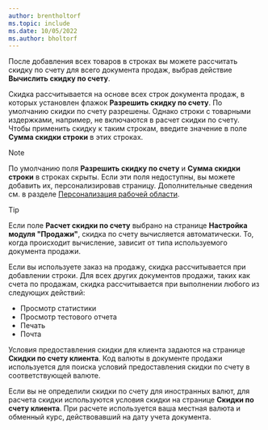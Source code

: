 ```yaml
---
author: brentholtorf
ms.topic: include
ms.date: 10/05/2022
ms.author: bholtorf
---
```

После добавления всех товаров в строках вы можете рассчитать скидку по счету для всего документа продаж, выбрав действие **Вычислить скидку по счету**.

Скидка рассчитывается на основе всех строк документа продаж, в которых установлен флажок **Разрешить скидку по счету**. По умолчанию скидки по счету разрешены. Однако строки с товарными издержками, например, не включаются в расчет скидки по счету. Чтобы применить скидку к таким строкам, введите значение в поле **Сумма скидки строки** в этих строках.  

> [!NOTE]
> По умолчанию поля **Разрешить скидку по счету** и **Сумма скидки строки** в строках скрыты. Если эти поля недоступны, вы можете добавить их, персонализировав страницу. Дополнительные сведения см. в разделе [Персонализация рабочей области](../ui-personalization-user.md#start-personalizing-by-using-the-personalization-mode).

> [!TIP]
> Если поле **Расчет скидки по счету** выбрано на странице **Настройка модуля "Продажи"**, скидка по счету вычисляется автоматически. То, когда происходит вычисление, зависит от типа используемого документа продажи.
>
> Если вы используете заказ на продажу, скидка рассчитывается при добавлении строки. Для всех других документов продажи, таких как счета по продажам, скидка рассчитывается при выполнении любого из следующих действий:
>
> * Просмотр статистики
> * Просмотр тестового отчета
> * Печать
> * Почта

Условия предоставления скидки для клиента задаются на странице **Скидки по счету клиента**. Код валюты в документе продажи используется для поиска условий предоставления скидки по счету в соответствующей валюте.

Если вы не определили скидки по счету для иностранных валют, для расчета скидки используются условия скидки на странице **Скидки по счету клиента**. При расчете используется ваша местная валюта и обменный курс, действовавший на дату учета документа.
